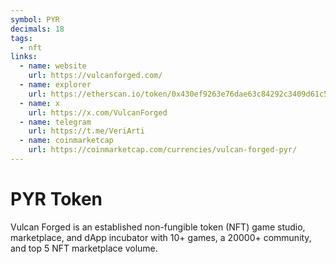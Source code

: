 ```yaml
---
symbol: PYR
decimals: 18
tags:
  - nft
links:
  - name: website
    url: https://vulcanforged.com/
  - name: explorer
    url: https://etherscan.io/token/0x430ef9263e76dae63c84292c3409d61c598e9682
  - name: x
    url: https://x.com/VulcanForged
  - name: telegram
    url: https://t.me/VeriArti
  - name: coinmarketcap
    url: https://coinmarketcap.com/currencies/vulcan-forged-pyr/
---
```


# PYR Token

Vulcan Forged is an established non-fungible token (NFT) game studio, marketplace, and dApp incubator with 10+ games, a 20000+ community, and top 5 NFT marketplace volume.
